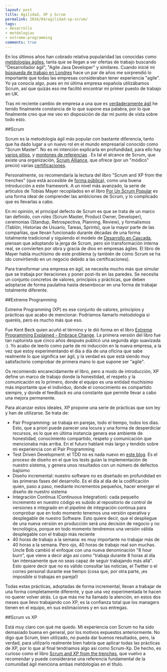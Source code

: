 ```yaml
---
layout: post
title: Agilidad, XP y Scrum
permalink: 2016/04/agilidad-xp-scrum/
tags:
- desarrollo
- metdologias
- extreme-programming
comments: true
---
```


En los últimos años han cobrado relativa popularidad las conocidas como [metdologías ágiles](http://blog.leanmonitor.com/es/que-son-las-metodologias-agiles/), tanta que se llegan a ver ofertas de trabajo buscando "Desarrollador ágil", "Agile Java Developer" y similares. Cuando inicié mi [búsqueda de trabajo en Londres](/2015/04/trabajo-londres/) hace un par de años me sorprendió lo importante que todas las empresas consideraban tener experiencia "agile". Yo ya conocía algo, pues en mi última empresa española utilizábamos Scrum, así que quizás eso me facilitó encontrar mi primer puesto de trabajo en UK.

Tras mi reciente cambio de empresa a una que es [verdaderamente ágil](http://pivotal.io/) he tenido finalmente constancia de lo que supone esa palabra, por lo que finalmente creo que me veo en disposición de dar mi punto de vista sobre todo esto.

<!--break-->

##Scrum

Scrum es la metodología ágil más popular con bastante diferencia, tanto que ha dado lugar a un nuevo rol en el mundo empresarial conocido como "Scrum Master". No es mi intención explicarla en profundidad, para ello hay [varios sitios](https://proyectosagiles.org/que-es-scrum/), y [montones de referencias](http://scrumreferencecard.com/) . Es tal el alcance de Scrum, que existe una organización, [Scrum Alliance](https://www.scrumalliance.org), que ofrece (por un "módico" precio) varias [certificaciones](https://www.scrumalliance.org/certifications).

Personalmente, os recomendaría la lectura del libro "Scrum and XP from the trenches" (que está accesible de [forma pública](http://wwwis.win.tue.nl/2R690/doc/ScrumAndXpFromTheTrenchesonline07-31.pdf)), como una buena introducción a este framework. A un nivel más avanzado, la serie de artículos de Tobias Mayer recopilados en el libro [Por Un Scrum Popular](https://www.amazon.es/Por-Un-Scrum-Popular-Revolucion/dp/1937965228/ref=sr_1_1) es una forma ideal de comprender las ambiciones de Scrum, y lo complicado que es llevarlas a cabo.

En mi opinión, el principal defecto de Scrum es que se trata de un marco tan definido, con roles (Scrum Master, Product Owner, Developer), ceremonias (Standup, Retrospectiva, Planning, Review), y formalismos (Tablón, Historias de Usuario, Tareas, Sprints), que la mayor parte de las compañías, que llevan funcionado durante décadas de una forma totalmente tradicional y siguiendo el modelo de [Desarrollo en Cascada](https://es.wikipedia.org/wiki/Desarrollo_en_cascada), piensan que adoptando la jerga de Scrum, pero sin transformación interna real, se convierten por obra y gracia de dios en empresas ágiles. El libro de Mayer habla muchísimo de este problema (y también de cómo Scrum se ha ido convirtiendo en un negocio debido a las certificaciones).

Para transformar una empresa en ágil, se necesita mucho más que simular que se trabaja por iteraciones y poner post-its en las paredes. Se necesita un conjunto concretos de valores, principios y prácticas, que deben adoptarse de forma paulatina hasta desembocar en una forma de trabajar totalmente diferente.

##Extreme Programming

Extreme Programming (XP) es ese conjunto de valores, principios y prácticas que acabo de mencionar. Podríamos llamarlo metodología si queréis, pero es mucho más que eso.

Fue Kent Beck quien acuñó el término y le dió forma en el libro [Extreme Programming Explained - Embrace Change](https://www.amazon.es/Extreme-Programming-Explained-Embrace-Embracing/dp/0321278658/ref=sr_1_1). La primera versión del libro fue tan rupturista que cinco años después publicó una segunda algo suavizada :). Yo acabo de leerlo como parte de mi inducción en la nueva empresa, a la vez que estoy experimentando el día a día de una oficina que sabe realmente lo que significa ser ágil, y la verdad es que está siendo muy satisfactorio comprobar de primera mano lo que supone ser "agile".

Os recomiendo encarecidamente el libro, pero a modo de introducción, XP define un marco de trabajo donde la honestidad, el respeto y la comunicación es lo primero, donde el equipo es una entidad muchísimo más importante que el individuo, donde el conocimiento es compartido siempre, y donde el feedback es una constante que permite llevar a cabo una mejora permanente.

Para alcanzar estos ideales, XP propone una serie de prácticas que son ley y han de utilizarse. Se trata de:

* Pair Programming: se trabaja en parejas, todo el tiempo, todos los días. Esto, que a priori puede parecer una locura y una forma de desperdiciar recursos, es lo que en última instancia genera ese ambiente de honestidad, conocimiento compartido, respeto y comunicación que mencionaba más arriba. En el futuro hablaré más largo y tendido sobre mi experiencia con el Pair Programming
* Test Driven Development: el TDD no es nada nuevo en [este blog](/2016/01/aprendiendo-TDD/). Es el proceso de diseño en el que los tests guían la implementación de nuestro sistema, y genera unos resultados con un número de defectos bajísimo
* Diseño incremental: nuestro software no es diseñado en profundidad en las primeras fases del desarrollo. Es el día al día de la codificación quien, paso a paso, mediante incrementos pequeños, hacer emerger el diseño de nuestro sistema
* Integración Continua (Continuous Integration): cada pequeño incremento en nuestro código es subido al repositorio de control de versiones e integrado en el pipeline de integración continua para comprobar que en todo momento tenemos una versión operativa y desplegable de nuestro Software. Esto quiere decir, que el despliegue de una nueva versión en producción será una decisión de negocio y no tecnológica, porque en todo momento tendremos una versión válida desplegable con el trabajo más reciente
* 40 horas de trabajo a la semana: es muy importante no trabajar más de 40 horas a la semana. Pero ojo, 40 horas de trabajo real son muchas. Uncle Bob cambió el enfoque con una nueva denominación "8 hour burn", que viene a decir algo así como "trabaja durante 8 horas al día tan intensamente que no seas capaz de seguir trabajando más allá". Esto quiere decir que no es válido consultar las noticias, el Twitter o el correo personal durante ese tiempo (cosa que, por otra parte, ¡es imposible si trabajas en pareja!)

Todas estas prácticas, adoptadas de forma incremental, llevan a trabajar de una forma completamente diferente, y que una vez experimentada te hacen no querer volver atrás. Lo que más me ha llamado la atención, en estos dos meses que llevo trabajando con XP, es la confianza total que los managers tienen en el equipo, en sus estimaciones y en sus entregas.

##Scrum vs XP

Está muy claro con qué me quedo. Mi experiencia con Scrum no ha sido demasiado buena en general, por los motivos expuestos anteriormente. No digo que Scrum, bien utilizado, no pueda dar buenos resultados, pero, la verdad, para utilizarlo realmente bien habría que aplicar todas las prácticas de XP, por lo que al final tendriamos algo así como Scrum-Xp. De hecho, es curioso como el libro [Scrum and XP from the trenches](http://wwwis.win.tue.nl/2R690/doc/ScrumAndXpFromTheTrenchesonline07-31.pdf), que vuelvo a recomendar y puede considerarse una referencia fundamental de la comunidad ágil menciona ambas metdologías en el título.
